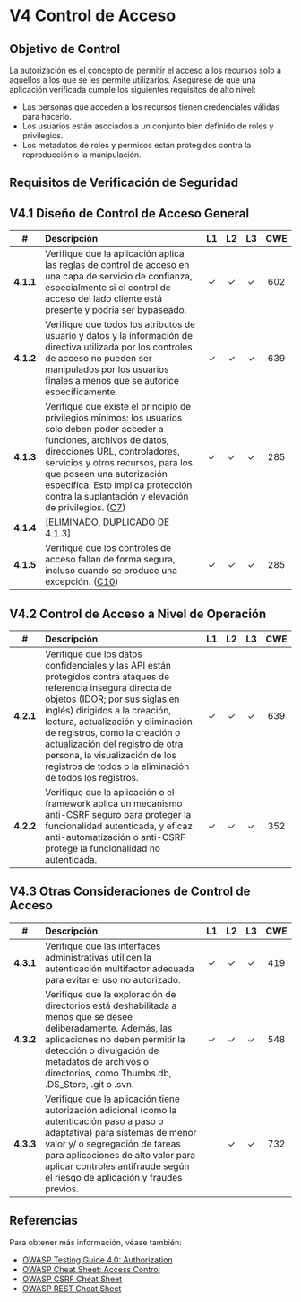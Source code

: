 # V4 Control de Acceso

## Objetivo de Control

La autorización es el concepto de permitir el acceso a los recursos solo a aquellos a los que se les permite utilizarlos. Asegúrese de que una aplicación verificada cumple los siguientes requisitos de alto nivel:

* Las personas que acceden a los recursos tienen credenciales válidas para hacerlo.
* Los usuarios están asociados a un conjunto bien definido de roles y privilegios.
* Los metadatos de roles y permisos están protegidos contra la reproducción o la manipulación.

## Requisitos de Verificación de Seguridad

## V4.1 Diseño de Control de Acceso General

| # | Descripción | L1 | L2 | L3 | CWE |
| :---: | :--- | :---: | :---:| :---: | :---: |
| **4.1.1** | Verifique que la aplicación aplica las reglas de control de acceso en una capa de servicio de confianza, especialmente si el control de acceso del lado cliente está presente y podría ser bypaseado. | ✓ | ✓ | ✓ | 602 |
| **4.1.2** | Verifique que todos los atributos de usuario y datos y la información de directiva utilizada por los controles de acceso no pueden ser manipulados por los usuarios finales a menos que se autorice específicamente. | ✓ | ✓ | ✓ | 639 |
| **4.1.3** | Verifique que existe el principio de privilegios mínimos: los usuarios solo deben poder acceder a funciones, archivos de datos, direcciones URL, controladores, servicios y otros recursos, para los que poseen una autorización específica. Esto implica protección contra la suplantación y elevación de privilegios. ([C7](https://owasp.org/www-project-proactive-controls/#div-numbering)) | ✓ | ✓ | ✓ | 285 |
| **4.1.4** | [ELIMINADO, DUPLICADO DE 4.1.3] | | | | |
| **4.1.5** | Verifique que los controles de acceso fallan de forma segura, incluso cuando se produce una excepción. ([C10](https://owasp.org/www-project-proactive-controls/#div-numbering)) | ✓ | ✓ | ✓ | 285 |

## V4.2 Control de Acceso a Nivel de Operación

| # | Descripción | L1 | L2 | L3 | CWE |
| :---: | :--- | :---: | :---:| :---: | :---: |
| **4.2.1** | Verifique que los datos confidenciales y las API están protegidos contra ataques de referencia insegura directa de objetos (IDOR; por sus siglas en inglés) dirigidos a la creación, lectura, actualización y eliminación de registros, como la creación o actualización del registro de otra persona, la visualización de los registros de todos o la eliminación de todos los registros. | ✓ | ✓ | ✓ | 639 |
| **4.2.2** | Verifique que la aplicación o el framework aplica un mecanismo anti-CSRF seguro para proteger la funcionalidad autenticada, y eficaz anti-automatización o anti-CSRF protege la funcionalidad no autenticada. | ✓ | ✓ | ✓ | 352 |

## V4.3 Otras Consideraciones de Control de Acceso

| # | Descripción | L1 | L2 | L3 | CWE |
| :---: | :--- | :---: | :---:| :---: | :---: |
| **4.3.1** | Verifique que las interfaces administrativas utilicen la autenticación multifactor adecuada para evitar el uso no autorizado. | ✓ | ✓ | ✓ | 419 |
| **4.3.2** | Verifique que la exploración de directorios está deshabilitada a menos que se desee deliberadamente. Además, las aplicaciones no deben permitir la detección o divulgación de metadatos de archivos o directorios, como Thumbs.db, .DS_Store, .git o .svn. | ✓ | ✓ | ✓ | 548 |
| **4.3.3** | Verifique que la aplicación tiene autorización adicional (como la autenticación paso a paso o adaptativa) para sistemas de menor valor y/ o segregación de tareas para aplicaciones de alto valor para aplicar controles antifraude según el riesgo de aplicación y fraudes previos. | | ✓ | ✓ | 732 |

## Referencias

Para obtener más información, véase también:

* [OWASP Testing Guide 4.0: Authorization](https://owasp.org/www-project-web-security-testing-guide/v41/4-Web_Application_Security_Testing/05-Authorization_Testing/README.html)
* [OWASP Cheat Sheet: Access Control](https://cheatsheetseries.owasp.org/cheatsheets/Access_Control_Cheat_Sheet.html)
* [OWASP CSRF Cheat Sheet](https://cheatsheetseries.owasp.org/cheatsheets/Cross-Site_Request_Forgery_Prevention_Cheat_Sheet.html)
* [OWASP REST Cheat Sheet](https://cheatsheetseries.owasp.org/cheatsheets/REST_Security_Cheat_Sheet.html)
